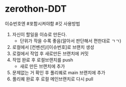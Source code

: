 # zerothon-DDT
이슈번호엔 #포함시켜야함
#깃 사용방법
1. 자신이 할일을 이슈로 만든다.
     - 단위가 작을 수록 좋음(알아서 판단해서 편한대로 ㄱㄱ)
1. 로컬에서 [컨벤션]/[이슈번호]로 브랜치 생성
1. 로컬에서 작업 후 새로만든 브랜치에 커밋
1. 작업 완료 후 로컬브랜치를 push
    - 새로 만든 브랜치에 추가
1. 문제없는 거 확인 후 풀리퀘로 main 브랜치에 추가
1. 풀리퀘 완료 후 로컬 메인브랜치로 다시 pull
